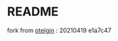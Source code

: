 # README
fork from [otelgin](https://github.com/open-telemetry/opentelemetry-go-contrib/tree/main/instrumentation/github.com/gin-gonic/gin/otelgin) : 20210419 e1a7c47